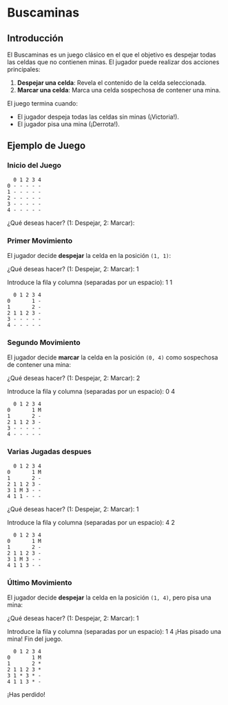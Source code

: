 # Buscaminas

## Introducción

El Buscaminas es un juego clásico en el que el objetivo es despejar todas las celdas que no contienen minas. El jugador puede realizar dos acciones principales:

1. **Despejar una celda**: Revela el contenido de la celda seleccionada.
2. **Marcar una celda**: Marca una celda sospechosa de contener una mina.

El juego termina cuando:

- El jugador despeja todas las celdas sin minas (¡Victoria!).
- El jugador pisa una mina (¡Derrota!).

## Ejemplo de Juego

### **Inicio del Juego**

```
  0 1 2 3 4
0 - - - - -
1 - - - - -
2 - - - - -
3 - - - - -
4 - - - - -
```

¿Qué deseas hacer? (1: Despejar, 2: Marcar):

### **Primer Movimiento**

El jugador decide **despejar** la celda en la posición `(1, 1)`:

¿Qué deseas hacer? (1: Despejar, 2: Marcar):
1

Introduce la fila y columna (separadas por un espacio):
1
1

```
  0 1 2 3 4
0       1 -
1       2 -
2 1 1 2 3 -
3 - - - - -
4 - - - - -
```

### **Segundo Movimiento**

El jugador decide **marcar** la celda en la posición `(0, 4)` como sospechosa de contener una mina:

¿Qué deseas hacer? (1: Despejar, 2: Marcar):
2

Introduce la fila y columna (separadas por un espacio):
0
4

```
  0 1 2 3 4
0       1 M
1       2 -
2 1 1 2 3 -
3 - - - - -
4 - - - - -
```

### **Varias Jugadas despues**

```
  0 1 2 3 4 
0       1 M
1       2 -
2 1 1 2 3 -
3 1 M 3 - -
4 1 1 - - -
```

¿Qué deseas hacer? (1: Despejar, 2: Marcar):
1

Introduce la fila y columna (separadas por un espacio):
4 2

```
  0 1 2 3 4 
0       1 M
1       2 -
2 1 1 2 3 -
3 1 M 3 - -
4 1 1 3 - -
```

### **Último Movimiento**

El jugador decide **despejar** la celda en la posición `(1, 4)`, pero pisa una mina:

¿Qué deseas hacer? (1: Despejar, 2: Marcar):
1

Introduce la fila y columna (separadas por un espacio):
1 4
¡Has pisado una mina! Fin del juego.

```
  0 1 2 3 4
0       1 M
1       2 *
2 1 1 2 3 *
3 1 * 3 * -
4 1 1 3 * -
```

¡Has perdido!
